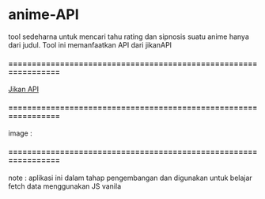 # anime-API

tool sedeharna untuk mencari tahu rating dan sipnosis suatu anime hanya dari judul. Tool ini memanfaatkan API dari jikanAPI

<h4>================================================================</h4>

<p><a href="https://jikan.moe/">Jikan API</a></p>

<h4>================================================================</h4>

<p>image : </p> 

<h4>================================================================</h4>

note : aplikasi ini dalam tahap pengembangan dan digunakan untuk belajar fetch data menggunakan JS vanila
